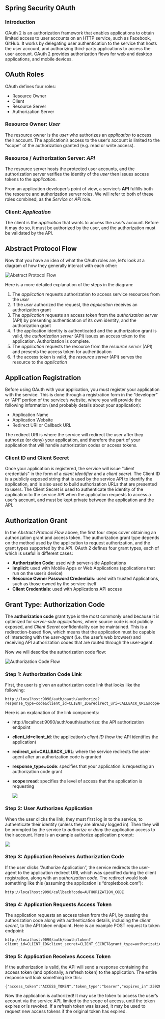 ## Spring Security OAuth

### Introduction

OAuth 2 is an authorization framework that enables applications to obtain limited access to user accounts on an HTTP service, such as Facebook, GitHub. It works by delegating user authentication to the service that hosts the user account, and authorizing third-party applications to access the user account. OAuth 2 provides authorization flows for web and desktop applications, and mobile devices.

## OAuth Roles

OAuth defines four roles:

- Resource Owner
- Client
- Resource Server
- Authorization Server

### Resource Owner: *User*

The resource owner is the *user* who authorizes an *application* to access their account. The application’s access to the user’s account is limited to the “scope” of the authorization granted (e.g. read or write access).

### Resource / Authorization Server: *API*

The resource server hosts the protected user accounts, and the authorization server verifies the identity of the *user* then issues access tokens to the *application*.

From an application developer’s point of view, a service’s **API** fulfills both the resource and authorization server roles. We will refer to both of these roles combined, as the *Service* or *API* role.

### Client: *Application*

The client is the *application* that wants to access the *user*’s account. Before it may do so, it must be authorized by the user, and the authorization must be validated by the API.

## Abstract Protocol Flow

Now that you have an idea of what the OAuth roles are, let’s look at a diagram of how they generally interact with each other:

![Abstract Protocol Flow](https://assets.digitalocean.com/articles/oauth/abstract_flow.png)

Here is a more detailed explanation of the steps in the diagram:

1. The *application* requests authorization to access service resources from the *user*
2. If the *user* authorized the request, the *application* receives an authorization grant
3. The *application* requests an access token from the *authorization server* (API) by presenting authentication of its own identity, and the authorization grant
4. If the application identity is authenticated and the authorization grant is valid, the *authorization server* (API) issues an access token to the application. Authorization is complete.
5. The *application* requests the resource from the *resource server* (API) and presents the access token for authentication
6. If the access token is valid, the *resource server* (API) serves the resource to the *application*

## Application Registration

Before using OAuth with your application, you must register your application with the service. This is done through a registration form in the “developer” or “API” portion of the service’s website, where you will provide the following information (and probably details about your application):

- Application Name
- Application Website
- Redirect URI or Callback URL

The redirect URI is where the service will redirect the user after they authorize (or deny) your application, and therefore the part of your application that will handle authorization codes or access tokens.

### Client ID and Client Secret

Once your application is registered, the service will issue “client credentials” in the form of a *client identifier* and a *client secret*. The Client ID is a publicly exposed string that is used by the service API to identify the application, and is also used to build authorization URLs that are presented to users. The Client Secret is used to authenticate the identity of the application to the service API when the application requests to access a user’s account, and must be kept private between the application and the API.

## Authorization Grant

In the *Abstract Protocol Flow* above, the first four steps cover obtaining an authorization grant and access token. The authorization grant type depends on the method used by the application to request authorization, and the grant types supported by the API. OAuth 2 defines four grant types, each of which is useful in different cases:

- **Authorization Code**: used with server-side Applications
- **Implicit**: used with Mobile Apps or Web Applications (applications that run on the user’s device)
- **Resource Owner Password Credentials**: used with trusted Applications, such as those owned by the service itself
- **Client Credentials**: used with Applications API access

## Grant Type: Authorization Code

The **authorization code** grant type is the most commonly used because it is optimized for *server-side applications*, where source code is not publicly exposed, and *Client Secret* confidentiality can be maintained. This is a redirection-based flow, which means that the application must be capable of interacting with the *user-agent* (i.e. the user’s web browser) and receiving API authorization codes that are routed through the user-agent.

Now we will describe the authorization code flow:

![Authorization Code Flow](https://assets.digitalocean.com/articles/oauth/auth_code_flow.png)

### Step 1: Authorization Code Link

First, the user is given an authorization code link that looks like the following:

```
http://localhost:9090/auth/oauth/authorize?response_type=code&client_id=CLIENT_ID&redirect_uri=CALLBACK_URL&scope=read
```

Here is an explanation of the link components:

- http://localhost:9090/auth/oauth/authorize: the API authorization endpoint

- **client_id=client_id**: the application’s *client ID* (how the API identifies the application)

- **redirect_uri=CALLBACK_URL**: where the service redirects the user-agent after an authorization code is granted

- **response_type=code**: specifies that your application is requesting an authorization code grant

- **scope=read**: specifies the level of access that the application is requesting

  ![](spring-security-oauth2\src\main\resources\static\assets\images\Capture.PNG)

### Step 2: User Authorizes Application

When the user clicks the link, they must first log in to the service, to authenticate their identity (unless they are already logged in). Then they will be prompted by the service to *authorize* or *deny* the application access to their account. Here is an example authorize application prompt:

![](spring-security-oauth2/src/main/resources/static/assets/images/capture1.png)

### Step 3: Application Receives Authorization Code

If the user clicks “Authorize Application”, the service redirects the user-agent to the application redirect URI, which was specified during the client registration, along with an *authorization code*. The redirect would look something like this (assuming the application is “dropletbook.com”):

```
http://localhost:9090/callback?code=AUTHORIZATION_CODE
```

### Step 4: Application Requests Access Token

The application requests an access token from the API, by passing the authorization code along with authentication details, including the *client secret*, to the API token endpoint. Here is an example POST request to token endpoint:

```
http://localhost:9090/auth/oauth/token?client_id=CLIENT_ID&client_secret=CLIENT_SECRET&grant_type=authorization_code&code=AUTHORIZATION_CODE&redirect_uri=CALLBACK_URL
```

### Step 5: Application Receives Access Token

If the authorization is valid, the API will send a response containing the access token (and optionally, a refresh token) to the application. The entire response will look something like this:

```
{"access_token":"ACCESS_TOKEN","token_type":"bearer","expires_in":2592000,"refresh_token":"REFRESH_TOKEN","scope":"read"}}
```

Now the application is authorized! It may use the token to access the user’s account via the service API, limited to the scope of access, until the token expires or is revoked. If a refresh token was issued, it may be used to request new access tokens if the original token has expired.